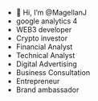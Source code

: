 - 👋 Hi, I’m @MagellanJ
- google analytics 4 
- WEB3 developer
- Crypto investor
- Financial Analyst 
- Technical Analyst
- Digital Advertising
- Business Consultation 
- Entrepreneur 
- Brand ambassador 

<!---
MagellanJ/MagellanJ `README.md`
